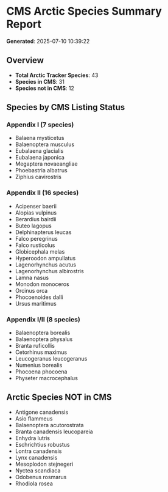 # CMS Arctic Species Summary Report

**Generated**: 2025-07-10 10:39:22

## Overview

- **Total Arctic Tracker Species**: 43
- **Species in CMS**: 31
- **Species not in CMS**: 12

## Species by CMS Listing Status

### Appendix I (7 species)

- Balaena mysticetus
- Balaenoptera musculus
- Eubalaena glacialis
- Eubalaena japonica
- Megaptera novaeangliae
- Phoebastria albatrus
- Ziphius cavirostris

### Appendix II (16 species)

- Acipenser baerii
- Alopias vulpinus
- Berardius bairdii
- Buteo lagopus
- Delphinapterus leucas
- Falco peregrinus
- Falco rusticolus
- Globicephala melas
- Hyperoodon ampullatus
- Lagenorhynchus acutus
- Lagenorhynchus albirostris
- Lamna nasus
- Monodon monoceros
- Orcinus orca
- Phocoenoides dalli
- Ursus maritimus

### Appendix I/II (8 species)

- Balaenoptera borealis
- Balaenoptera physalus
- Branta ruficollis
- Cetorhinus maximus
- Leucogeranus leucogeranus
- Numenius borealis
- Phocoena phocoena
- Physeter macrocephalus

## Arctic Species NOT in CMS

- Antigone canadensis
- Asio flammeus
- Balaenoptera acutorostrata
- Branta canadensis leucopareia
- Enhydra lutris
- Eschrichtius robustus
- Lontra canadensis
- Lynx canadensis
- Mesoplodon stejnegeri
- Nyctea scandiaca
- Odobenus rosmarus
- Rhodiola rosea
